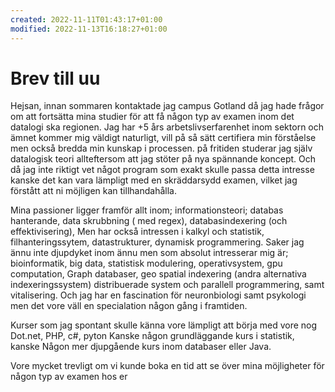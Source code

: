 ```yaml
---
created: 2022-11-11T01:43:17+01:00
modified: 2022-11-13T16:18:27+01:00
---
```


# Brev till uu

Hejsan, innan sommaren kontaktade jag campus Gotland då jag hade frågor om att fortsätta mina studier för att få någon typ av examen inom det datalogi ska regionen. Jag har +5 års arbetslivserfarenhet inom sektorn och ämnet kommer mig väldigt naturligt, vill på så sätt certifiera min förståelse men också bredda min kunskap i processen.
på fritiden studerar jag själv datalogisk teori allteftersom att jag stöter på nya spännande koncept.
Och då jag inte riktigt vet något program som exakt skulle passa detta intresse kanske det kan vara lämpligt med en skräddarsydd examen, vilket jag förstått att ni möjligen kan tillhandahålla.

Mina passioner ligger framför allt inom;
informationsteori; databas hanterande,
data skrubbning ( med regex), databasindexering (och effektivisering),
Men har också intressen i kalkyl och statistik, filhanteringssytem, datastrukturer, dynamisk programmering.
Saker jag ännu inte djupdyket inom ännu men som absolut intresserar mig är; bioinformatik, big data, statistisk modulering, operativsystem, gpu computation, Graph databaser,
geo spatial indexering (andra alternativa indexeringssystem) distribuerade system och parallell programmering, samt vitalisering.
Och jag har en fascination för neuronbiologi samt psykologi men det vore väll en specialation någon gång i framtiden.

Kurser som jag spontant skulle känna vore lämpligt att börja med vore nog
Dot.net, PHP, c#, pyton Kanske någon grundläggande kurs i statistik, kanske Någon mer djupgående kurs inom databaser eller Java.

Vore mycket trevligt om vi kunde boka en tid att se över mina möjligheter för någon typ av examen hos er
